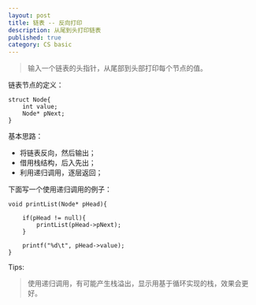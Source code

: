 ```yaml
---
layout: post
title: 链表 -- 反向打印
description: 从尾到头打印链表
published: true
category: CS basic
---
```



> 输入一个链表的头指针，从尾部到头部打印每个节点的值。




链表节点的定义：

	struct Node{
		int value;
		Node* pNext;
	}


基本思路：

* 将链表反向，然后输出；
* 借用栈结构，后入先出；
* 利用递归调用，逐层返回；


下面写一个使用递归调用的例子：

	void printList(Node* pHead){

		if(pHead != null){
			printList(pHead->pNext);
		}

		printf("%d\t", pHead->value);
	}


Tips:

> 使用递归调用，有可能产生栈溢出，显示用基于循环实现的栈，效果会更好。







[NingG]:    http://ningg.github.com  "NingG"









